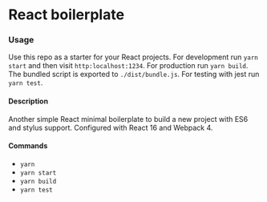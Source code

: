 # React boilerplate

### Usage

Use this repo as a starter for your React projects. For development run `yarn start` and then visit `http:localhost:1234`. For production run `yarn build`. The bundled script is exported to `./dist/bundle.js`. For testing with jest run `yarn test`.

#### Description

Another simple React minimal boilerplate to build a new project with ES6 and stylus support.
Configured with React 16 and Webpack 4.

#### Commands
* `yarn` 
* `yarn start`
* `yarn build`
* `yarn test`

